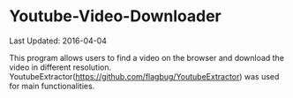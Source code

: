 # Youtube-Video-Downloader 

Last Updated: 2016-04-04

This program allows users to find a video on the browser and download the video in different resolution.
YoutubeExtractor(https://github.com/flagbug/YoutubeExtractor) was used for main functionalities. 
